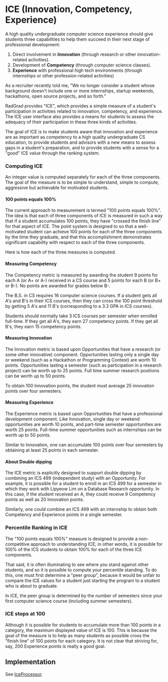 # ICE (Innovation, Competency, Experience)

A high quality undergraduate computer science experience should give students three capabilities to help them succeed in their next stage of professional development: 
 
1. Direct involvement in **Innovation** (through research or other innovation-related activities).
2. Development of **Competency** (through computer science classes).
3. **Experience** with professional high tech environments (through internships or other profession-related activities)

As a recruiter recently told me, "We no longer consider a student whose background doesn't include one or more internships, 
startup weekends, hackathons, open source projects, and so forth."

RadGrad provides "ICE", which provides a simple measure of a student's participation in activities related to innovation, competency, and experience. The ICE user interface also provides a means for students to assess the adequacy of their participation in these three kinds of activities. 

The goal of ICE is to make students aware that innovation and experience are as important as competency to a high quality undergraduate CS education, to provide students and advisors with a new means to  assess gaps in a student's preparation, and to provide students with a sense for a "good" ICE value through the ranking system.

### Computing ICE

An integer value is computed separately for each of the three components.  The goal of the measure is to be simple to understand, simple to compute, aggressive but achievable for motivated students.

#### 100 points equals 100%
  
The current approach to measurement is termed "100 points equals 100%". The idea is that each of three components of ICE is measured in such a way that if a student accumulates 100 points, they have "crossed the finish line" for that aspect of ICE.  The point system is designed to so that a well-motivated student can achieve 100 points for each of the three components by the time they graduate, and that this accomplishment demonstrates significant capability with respect to each of the three components.  

Here is how each of the three measures is computed.

#### Measuring Competency

The Competency metric is measured by awarding the student 9 points for each A (or A+ or A-) received in a CS course and 5 points for each B (or B+ or B-). No points are awarded for grades below B-.

The B.S. in CS requires 16 computer science courses.  If a student gets all A's and B's in their ICS courses, then they can cross the 100 point threshold by getting 5 A's and 11 B's (corresponding to a 3.3 GPA in ICS courses). 

Students should normally take 3 ICS courses per semester when enrolled full-time.  If they get all A's, they earn 27 competency points. If they get all B's, they earn 15 competency points. 

#### Measuring Innovation

The Innovation metric is based upon Opportunities that have a research (or some other innovative) component.  Opportunities lasting only a single day or weekend (such as a Hackathon or Programming Contest) are worth 10 points.  Opportunities lasting a semester (such as participation in a research project) can be worth up to 25 points. Full time summer research positions can be worth up to 50 points. 

To obtain 100 Innovation points, the student must average 25 innovation points over four semesters. 

#### Measuring Experience 

The Experience metric is based upon Opportunities that have a professional development component.  Like Innovation, single day or weekend opportunities are worth 10 points, and part-time semester opportunities are worth 25 points. Full-time summer opportunities such as internships can be worth up to 50 points. 

Similar to Innovation, one can accumulate 100 points over four semesters by obtaining at least 25 points in each semester.

#### About Double dipping

The ICE metric is explicitly designed to support double dipping by combining an ICS 499 (independent study) with an Opportunity. For example, it is possible for a student to enroll in an ICS 499 for a semester in which they work with Lipyeow Lim on a Database Research opportunity.  In this case, if the student received an A, they could receive 9 Competency points as well as 20 Innovation points.

Similarly, one could combine an ICS 499 with an internship to obtain both Competency and Experience points in a single semester. 

### Percentile Ranking in ICE

The "100 points equals 100%" measure is designed to provide a non-competitive approach to understanding ICE; in other words, it is possible for 100% of the ICS students to obtain 100% for each of the three ICE components.
 
That said, it is often illuminating to see where you stand against other students, and so it is possible to compute your percentile standing.  To do this, one must first determine a "peer group", because it would be unfair to compare the ICE values for a student just starting the program to a student who is about to graduate. 

In ICE, the peer group is determined by the number of semesters since your first computer science course (including summer semesters). 

### ICE stops at 100

Although it is possible for students to accumulate more than 100 points in a category, the maximum displayed value of ICE is 100.  This is because the goal of the measure is to help as many students as possible cross the "finish line" of 100 points for each category.  It is not clear that striving for, say, 200 Experience points is really a good goal.

## Implementation

See [IceProcessor](https://philipmjohnson.gitbooks.io/radgrad-manual/content/api/jsdocs/module-IceProcessor.html).
 
